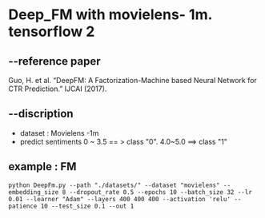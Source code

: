 # Deep_FM with movielens- 1m. tensorflow 2


## --reference paper
Guo, H. et al. “DeepFM: A Factorization-Machine based Neural Network for CTR Prediction.” IJCAI (2017).


## --discription
+ dataset : Movielens -1m
+ predict sentiments 0 ~ 3.5 == > class "0".    4.0~5.0 ==> class "1"


## example : FM
```
python DeepFm.py --path "./datasets/" --dataset "movielens" --embedding_size 8 --dropout_rate 0.5 --epochs 10 --batch_size 32 --lr 0.01 --learner "Adam" --layers 400 400 400 --activation 'relu' --patience 10 --test_size 0.1 --out 1

```
